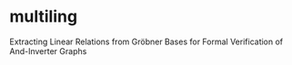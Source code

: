 # multiling
Extracting Linear Relations from Gröbner Bases for Formal Verification of And-Inverter Graphs

